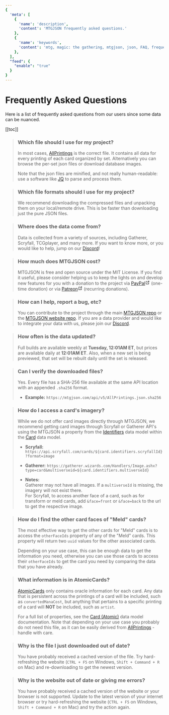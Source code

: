```yaml
---
{
  'meta': [
    {
      'name': 'description',
      'content': 'MTGJSON frequently asked questions.'
    },
    {
      'name': 'keywords',
      'content': 'mtg, magic: the gathering, mtgjson, json, FAQ, frequently asked questions',
    },
  ],
  "feed": {
    "enable": "true"
  }
}
---
```


# Frequently Asked Questions

Here is a list of frequently asked questions from our users since some data can be nuanced.

[[toc]]

> ### Which file should I use for my project?
> In most cases, [AllPrintings](/downloads/all-files/#allprintings) is the correct file. It contains all data for every printing of each card organized by set. Alternatively you can browse the per-set json files or download database images.
>
> Note that the json files are minified, and not really human-readable: use a software like [JQ](https://stedolan.github.io/jq/) to parse and process them.

> ### Which file formats should I use for my project?
> We recommend downloading the compressed files and unpacking them on your local/remote drive. This is be faster than downloading just the pure JSON files.

> ### Where does the data come from?
> Data is collected from a variety of sources, including Gatherer, Scryfall, TCGplayer, and many more. If you want to know more, or you would like to help, jump on our [Discord](https://mtgjson.com/discord)!

> ### How much does MTGJSON cost?
> MTGJSON is free and open source under the MIT License. If you find it useful, please consider helping us to keep the lights on and develop new features for you with a donation to the project via <a href="https://www.paypal.me/Zachhalpern" class="link-inline-image paypal" target="_blank" rel="noreferrer noopener">PayPal<svg xmlns="http://www.w3.org/2000/svg" aria-hidden="true" x="0px" y="0px" viewBox="0 0 100 100" width="15" height="15" class="icon outbound"><path fill="currentColor" d="M18.8,85.1h56l0,0c2.2,0,4-1.8,4-4v-32h-8v28h-48v-48h28v-8h-32l0,0c-2.2,0-4,1.8-4,4v56C14.8,83.3,16.6,85.1,18.8,85.1z"></path> <polygon fill="currentColor" points="45.7,48.7 51.3,54.3 77.2,28.5 77.2,37.2 85.2,37.2 85.2,14.9 62.8,14.9 62.8,22.9 71.5,22.9"></polygon></svg></a> (one-time donation) or via <a href="https://www.patreon.com/MTGJSON" class="link-inline-image patreon" target="_blank" rel="noreferrer noopener">Patreon<svg xmlns="http://www.w3.org/2000/svg" aria-hidden="true" x="0px" y="0px" viewBox="0 0 100 100" width="15" height="15" class="icon outbound"><path fill="currentColor" d="M18.8,85.1h56l0,0c2.2,0,4-1.8,4-4v-32h-8v28h-48v-48h28v-8h-32l0,0c-2.2,0-4,1.8-4,4v56C14.8,83.3,16.6,85.1,18.8,85.1z"></path> <polygon fill="currentColor" points="45.7,48.7 51.3,54.3 77.2,28.5 77.2,37.2 85.2,37.2 85.2,14.9 62.8,14.9 62.8,22.9 71.5,22.9"></polygon></svg></a> (recurring donations).

> ### How can I help, report a bug, etc?
> You can contribute to the project through the main [MTGJSON repo](https://github.com/mtgjson/mtgjson) or the [MTGJSON website repo](https://github.com/mtgjson/mtgjson-website). If you are a data provider and would like to integrate your data with us, please join our [Discord](https://mtgjson.com/discord).

> ### How often is the data updated?
> Full builds are available weekly at **Tuesday, 12:01AM ET**, but prices are available daily at **12:01AM ET**. Also, when a new set is being previewed, that set will be rebuilt daily until the set is released.

> ### Can I verify the downloaded files?
> Yes. Every file has a SHA-256 file available at the same API location with an appended `.sha256` format.
> 
> - **Example:** `https://mtgjson.com/api/v5/AllPrintings.json.sha256`

> ### How do I access a card's imagery?
> While we do not offer card images directly through MTGJSON, we recommend getting card images through Scryfall or Gatherer API's using the MTGJSON a property from the [Identifiers](../data-models/identifiers) data model within the [Card](../data-models/card) data model.  
>
> - **Scryfall:** `https://api.scryfall.com/cards/${card.identifiers.scryfallId}?format=image`
> - **Gatherer:** `https://gatherer.wizards.com/Handlers/Image.ashx?type=card&multiverseid=${card.identifiers.multiverseId}`
>
> - **Notes:**  
> Gatherer may not have all images. If a `multiverseId` is missing, the imagery will not exist there.  
> For Scryfall, to access another face of a card, such as for transform or meld cards, add `&face=front` or `&face=back` to the url to get the respective image.

> ### How do I find the other card faces of "Meld" cards?
> The most effective way to get the other cards for "Meld" cards is to access the `otherFaceIds` property of any of the "Meld" cards. This property will return two `uuid` values for the other associated cards.
>
> Depending on your use case, this can be enough data to get the information you need, otherwise you can use those cards to access their `otherFaceIds` to get the card you need by comparing the data that you have already.

> ### What information is in AtomicCards?
> [AtomicCards](/downloads/all-files/#atomiccards) only contains oracle information for each card. Any data that is persistent across the printings of a card will be included, such as `convertedManaCost`, but anything that pertains to a specific printing of a card will **NOT** be included, such as `artist`.
>
> For a full list of properties, see the [Card (Atomic)](/data-models/card-atomic/) data model documentation. Note that depending on your use case you probably do not need this file, as it can be easily derived from [AllPrintings](/downloads/all-files/#allprintings) - handle with care.

> ### Why is the file I just downloaded out of date?
> You have probably received a cached version of the file. Try hard-refreshing the website (`CTRL + F5` on Windows, `Shift + Command + R` on Mac) and re-downloading to get the newest version.

> ### Why is the website out of date or giving me errors?
> You have probably received a cached version of the website or your browser is not supported. Update to the latest version of your internet browser or try hard-refreshing the website (`CTRL + F5` on Windows, `Shift + Command + R` on Mac) and try the action again.
